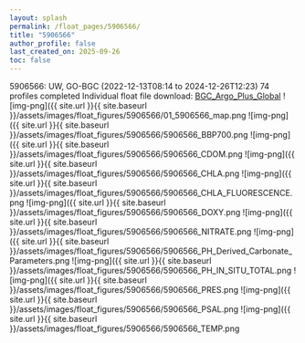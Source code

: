 ```yaml
---
layout: splash
permalink: /float_pages/5906566/
title: "5906566"
author_profile: false
last_created_on: 2025-09-26
toc: false
---
```

 
5906566: UW, GO-BGC (2022-12-13T08:14 to 2024-12-26T12:23)
74 profiles completed
Individual float file download: [BGC_Argo_Plus_Global](https://ftp.soest.hawaii.edu/bgc_argo_plus/Individual_Floats/outliers_removed/5906566_Sprof_processed.nc)
![img-png]({{ site.url }}{{ site.baseurl }}/assets/images/float_figures/5906566/01_5906566_map.png
![img-png]({{ site.url }}{{ site.baseurl }}/assets/images/float_figures/5906566/5906566_BBP700.png
![img-png]({{ site.url }}{{ site.baseurl }}/assets/images/float_figures/5906566/5906566_CDOM.png
![img-png]({{ site.url }}{{ site.baseurl }}/assets/images/float_figures/5906566/5906566_CHLA.png
![img-png]({{ site.url }}{{ site.baseurl }}/assets/images/float_figures/5906566/5906566_CHLA_FLUORESCENCE.png
![img-png]({{ site.url }}{{ site.baseurl }}/assets/images/float_figures/5906566/5906566_DOXY.png
![img-png]({{ site.url }}{{ site.baseurl }}/assets/images/float_figures/5906566/5906566_NITRATE.png
![img-png]({{ site.url }}{{ site.baseurl }}/assets/images/float_figures/5906566/5906566_PH_Derived_Carbonate_Parameters.png
![img-png]({{ site.url }}{{ site.baseurl }}/assets/images/float_figures/5906566/5906566_PH_IN_SITU_TOTAL.png
![img-png]({{ site.url }}{{ site.baseurl }}/assets/images/float_figures/5906566/5906566_PRES.png
![img-png]({{ site.url }}{{ site.baseurl }}/assets/images/float_figures/5906566/5906566_PSAL.png
![img-png]({{ site.url }}{{ site.baseurl }}/assets/images/float_figures/5906566/5906566_TEMP.png
